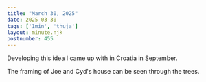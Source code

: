 ```yaml
---
title: "March 30, 2025"
date: 2025-03-30
tags: ['1min', 'thuja']
layout: minute.njk
postnumber: 455
---
```

Developing this idea I came up with in Croatia in September. 

The framing of Joe and Cyd's house can be seen through the trees. 